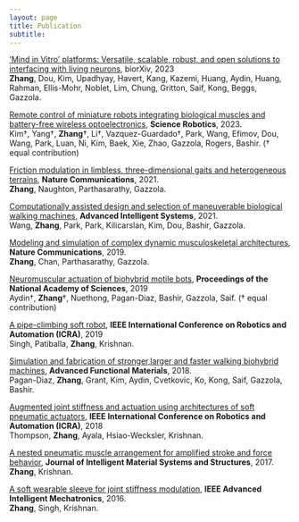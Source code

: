 ```yaml
---
layout: page
title: Publication
subtitle:
---
```


[’Mind in Vitro’ platforms: Versatile, scalable, robust, and open solutions to interfacing with living neurons](https://www.biorxiv.org/content/10.1101/2023.08.21.554033v1.abstract), biorXiv, 2023
<br />**Zhang**, Dou, Kim, Upadhyay, Havert, Kang, Kazemi, Huang, Aydin, Huang, Rahman, Ellis-Mohr, Noblet, Lim, Chung, Gritton, Saif, Kong, Beggs, Gazzola. 

[Remote control of miniature robots integrating biological muscles and battery-free wireless optoelectronics](https://www.science.org/doi/10.1126/scirobotics.add1053),
**Science Robotics**, 2023. 
<br />Kim†, Yang†, **Zhang**†, Li†, Vazquez-Guardado†, Park, Wang, Efimov, Dou, Wang, Park, Luan, Ni, Kim, Baek, Xie, Zhao,
Gazzola, Rogers, Bashir. († equal contribution)

[Friction modulation in limbless, three-dimensional gaits and heterogeneous terrains](https://www.nature.com/articles/s41467-021-26276-x#Sec12), **Nature Communications**, 2021.
<br />**Zhang**, Naughton, Parthasarathy, Gazzola.

[Computationally assisted design and selection of maneuverable biological walking machines](https://onlinelibrary.wiley.com/doi/abs/10.1002/aisy.202000237), **Advanced Intelligent Systems**, 2021.
<br />Wang, **Zhang**, Park, Park, Kilicarslan, Kim, Dou, Bashir, Gazzola. 

[Modeling and simulation of complex dynamic musculoskeletal architectures](https://www.nature.com/articles/s41467-019-12759-5#Sec18), **Nature Communications**, 2019.
<br />**Zhang**, Chan, Parthasarathy, Gazzola.

[Neuromuscular actuation of biohybrid motile bots](https://www.pnas.org/doi/abs/10.1073/pnas.1907051116), **Proceedings of the National Academy of Sciences**, 2019 
<br />Aydin†, **Zhang**†, Nuethong, Pagan-Diaz, Bashir, Gazzola, Saif. († equal contribution)

[A pipe-climbing soft robot](https://ieeexplore.ieee.org/abstract/document/8793815), **IEEE International Conference on Robotics and Automation (ICRA)**, 2019
<br />Singh, Patiballa, **Zhang**, Krishnan.

[Simulation and fabrication of stronger,larger and faster walking biohybrid machines](https://onlinelibrary.wiley.com/doi/abs/10.1002/adfm.201801145), **Advanced Functional Materials**, 2018.
<br />Pagan-Diaz, **Zhang**, Grant, Kim, Aydin, Cvetkovic, Ko, Kong, Saif, Gazzola, Bashir. 

[Augmented joint stiffness and actuation using architectures of soft pneumatic actuators](https://ieeexplore.ieee.org/abstract/document/8460746), **IEEE International Conference on Robotics and Automation (ICRA)**, 2018
<br />Thompson, **Zhang**, Ayala, Hsiao-Wecksler, Krishnan.

[A nested pneumatic muscle arrangement for amplified stroke and force behavior](https://journals.sagepub.com/doi/abs/10.1177/1045389X17730920), **Journal of Intelligent Material Systems and Structures**, 2017.
<br />**Zhang**, Krishnan. 

[A soft wearable sleeve for joint stiffness modulation](https://ieeexplore.ieee.org/abstract/document/7576777), **IEEE Advanced Intelligent Mechatronics**, 2016.
<br />**Zhang**, Singh, Krishnan.  


